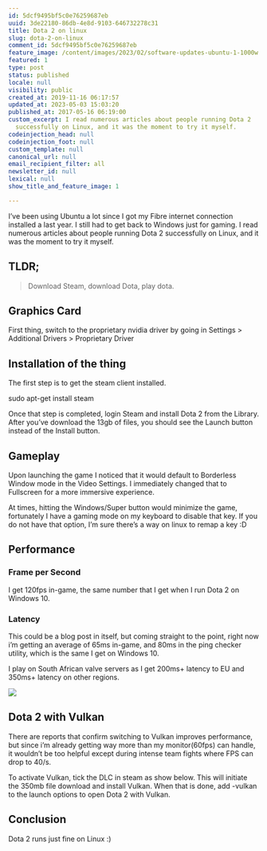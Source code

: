 ```yaml
---
id: 5dcf9495bf5c0e76259687eb
uuid: 3de22180-86db-4e8d-9103-646732278c31
title: Dota 2 on linux
slug: dota-2-on-linux
comment_id: 5dcf9495bf5c0e76259687eb
feature_image: /content/images/2023/02/software-updates-ubuntu-1-1000w.png
featured: 1
type: post
status: published
locale: null
visibility: public
created_at: 2019-11-16 06:17:57
updated_at: 2023-05-03 15:03:20
published_at: 2017-05-16 06:19:00
custom_excerpt: I read numerous articles about people running Dota 2
  successfully on Linux, and it was the moment to try it myself.
codeinjection_head: null
codeinjection_foot: null
custom_template: null
canonical_url: null
email_recipient_filter: all
newsletter_id: null
lexical: null
show_title_and_feature_image: 1

---
```


I’ve been using Ubuntu a lot since I got my Fibre internet connection installed a last year. I still had to get back to Windows just for gaming. I read numerous articles about people running Dota 2 successfully on Linux, and it was the moment to try it myself.

## TLDR;

> Download Steam, download Dota, play dota.

## Graphics Card

First thing, switch to the proprietary nvidia driver by going in Settings > Additional Drivers > Proprietary Driver

## Installation of the thing

The first step is to get the steam client installed.

sudo apt-get install steam

Once that step is completed, login Steam and install Dota 2 from the Library. After you’ve download the 13gb of files, you should see the Launch button instead of the Install button.

## Gameplay

Upon launching the game I noticed that it would default to Borderless Window mode in the Video Settings. I immediately changed that to Fullscreen for a more immersive experience.

At times, hitting the Windows/Super button would minimize the game, fortunately I have a gaming mode on my keyboard to disable that key. If you do not have that option, I’m sure there’s a way on linux to remap a key :D

## Performance

### Frame per Second

I get 120fps in-game, the same number that I get when I run Dota 2 on Windows 10.

### Latency

This could be a blog post in itself, but coming straight to the point, right now i’m getting an average of 65ms in-game, and 80ms in the ping checker utility, which is the same I get on Windows 10.

I play on South African valve servers as I get 200ms+ latency to EU and 350ms+ latency on other regions.

![](/content/images/2019/11/latency-map-dota2-1.jpg)

## Dota 2 with Vulkan

There are reports that confirm switching to Vulkan improves performance, but since i’m already getting way more than my monitor(60fps) can handle, it wouldn’t be too helpful except during intense team fights where FPS can drop to 40/s.

To activate Vulkan, tick the DLC in steam as show below. This will initiate the 350mb file download and install Vulkan. When that is done, add -vulkan to the launch options to open Dota 2 with Vulkan.

## Conclusion

Dota 2 runs just fine on Linux :)
